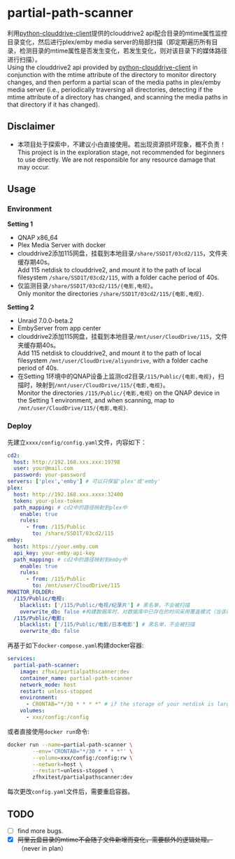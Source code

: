 # partial-path-scanner

利用[python-clouddrive-client](https://github.com/ChenyangGao/web-mount-packs/tree/main/python-clouddrive-client)提供的clouddrive2 api配合目录的mtime属性监控目录变化，然后进行plex/emby media server的局部扫描（即定期遍历所有目录，检测目录的mtime属性是否发生变化，若发生变化，则对该目录下的媒体路径进行扫描）。  
Using the clouddrive2 api provided by [python-clouddrive-client](https://github.com/ChenyangGao/web-mount-packs/tree/main/python-clouddrive-client) in conjunction with the mtime attribute of the directory to monitor directory changes, and then perform a partial scan of the media paths in plex/emby media server (i.e., periodically traversing all directories, detecting if the mtime attribute of a directory has changed, and scanning the media paths in that directory if it has changed).

## Disclaimer

* 本项目处于探索中，不建议小白直接使用。若出现资源损坏现象，概不负责！  
This project is in the exploration stage, not recommended for beginners to use directly. We are not responsible for any resource damage that may occur.


## Usage

### Environment
**Setting 1**
* QNAP x86_64
* Plex Media Server with docker
* clouddrive2添加115网盘，挂载到本地目录`/share/SSD1T/03cd2/115`，文件夹缓存期40s。  
Add 115 netdisk to clouddrive2, and mount it to the path of local filesystem `/share/SSD1T/03cd2/115`, with a folder cache period of 40s.
* 仅监测目录`/share/SSD1T/03cd2/115/{电影,电视}`。  
Only monitor the directories `/share/SSD1T/03cd2/115/{电影,电视}`.

**Setting 2**
* Unraid 7.0.0-beta.2
* EmbyServer from app center
* clouddrive2添加115网盘，挂载到本地目录`/mnt/user/CloudDrive/115`，文件夹缓存期40s。  
Add 115 netdisk to clouddrive2, and mount it to the path of local filesystem `/mnt/user/CloudDrive/aliyundrive`, with a folder cache period of 40s.
* 在Setting 1环境中的QNAP设备上监测cd2目录`/115/Public/{电影,电视}`，扫描时，映射到`/mnt/user/CloudDrive/115/{电影,电视}`。  
Monitor the directories `/115/Public/{电影,电视}` on the QNAP device in the Setting 1 environment, and when scanning, map to `/mnt/user/CloudDrive/115/{电影,电视}`.



### Deploy

先建立`xxxx/config/config.yaml`文件，内容如下：
```yaml
cd2:
  host: http://192.168.xxx.xxx:19798
  user: your@mail.com
  password: your-password
servers: ['plex','emby'] # 可以只保留'plex'或'emby'
plex:
  host: http://192.168.xxx.xxxx:32400
  token: your-plex-token
  path_mapping: # cd2中的路径映射到plex中
    enable: true
    rules:
      - from: /115/Public
        to: /share/SSD1T/03cd2/115
emby:
  host: https://your.emby.com
  api_key: your-emby-api-key
  path_mapping: # cd2中的路径映射到emby中
    enable: true
    rules:
      - from: /115/Public
        to: /mnt/user/CloudDrive/115
MONITOR_FOLDER:
  /115/Public/电视:
    blacklist: ['/115/Public/电视/纪录片'] # 黑名单，不会被扫描
    overwrite_db: false #构建数据库时，对数据库中已存在的时间采用覆盖模式（当该程序很久未启动时，且plex/emby media server早已扫描过网盘全部内容，数据库中的时间戳已经过时了，需要强制更新）
  /115/Public/电影:
    blacklist: ['/115/Public/电影/日本电影'] # 黑名单，不会被扫描
    overwrite_db: false
```
再基于如下`docker-compose.yaml`构建docker容器:
```yaml
services:
  partial-path-scanner:
    image: zfhxi/partialpathscanner:dev
    container_name: partial-path-scanner
    network_mode: host
    restart: unless-stopped
    environment:
      - CRONTAB="*/30 * * * *" # if the storage of your netdisk is large, you can set it to * */1 * * * or * */2 * * *.
    volumes:
      - xxx/config:/config
```
或者直接使用`docker run`命令:
```bash
docker run --name=partial-path-scanner \
        --env='CRONTAB="*/30 * * * *"' \
        --volume=xxx/config:/config:rw \
        --network=host \
        --restart=unless-stopped \
        zfhxitest/partialpathscanner:dev
```

每次更改`config.yaml`文件后，需要重启容器。

## TODO

- [ ] find more bugs.
- [x] ~~阿里云盘目录的mtime不会随子文件新增而变化，需要额外的逻辑处理。~~（never in plan）